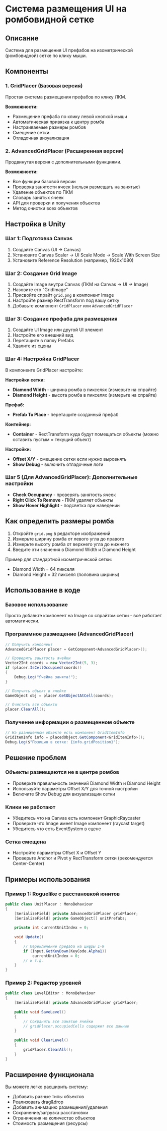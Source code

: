 # Система размещения UI на ромбовидной сетке

## Описание
Система для размещения UI префабов на изометрической (ромбовидной) сетке по клику мыши.

## Компоненты

### 1. GridPlacer (Базовая версия)
Простая система размещения префабов по клику ЛКМ.

**Возможности:**
- Размещение префаба по клику левой кнопкой мыши
- Автоматическая привязка к центру ромба
- Настраиваемые размеры ромбов
- Смещение сетки
- Отладочная визуализация

### 2. AdvancedGridPlacer (Расширенная версия)
Продвинутая версия с дополнительными функциями.

**Возможности:**
- Все функции базовой версии
- Проверка занятости ячеек (нельзя размещать на занятые)
- Удаление объектов по ПКМ
- Словарь занятых ячеек
- API для проверки и получения объектов
- Метод очистки всех объектов

## Настройка в Unity

### Шаг 1: Подготовка Canvas
1. Создайте Canvas (UI → Canvas)
2. Установите Canvas Scaler → UI Scale Mode → Scale With Screen Size
3. Установите Reference Resolution (например, 1920x1080)

### Шаг 2: Создание Grid Image
1. Создайте Image внутри Canvas (ПКМ на Canvas → UI → Image)
2. Назовите его "GridImage"
3. Присвойте спрайт `grid.png` в компонент Image
4. Настройте размер RectTransform под вашу сетку
5. Добавьте компонент `GridPlacer` или `AdvancedGridPlacer`

### Шаг 3: Создание префаба для размещения
1. Создайте UI Image или другой UI элемент
2. Настройте его внешний вид
3. Перетащите в папку Prefabs
4. Удалите из сцены

### Шаг 4: Настройка GridPlacer
В компоненте GridPlacer настройте:

**Настройки сетки:**
- **Diamond Width** - ширина ромба в пикселях (измерьте на спрайте)
- **Diamond Height** - высота ромба в пикселях (измерьте на спрайте)

**Префаб:**
- **Prefab To Place** - перетащите созданный префаб

**Контейнер:**
- **Container** - RectTransform куда будут помещаться объекты (можно оставить пустым = текущий объект)

**Настройки:**
- **Offset X/Y** - смещение сетки если нужно выровнять
- **Show Debug** - включить отладочные логи

### Шаг 5 (Для AdvancedGridPlacer): Дополнительные настройки
- **Check Occupancy** - проверять занятость ячеек
- **Right Click To Remove** - ПКМ удаляет объекты
- **Show Hover Highlight** - подсветка при наведении

## Как определить размеры ромба

1. Откройте `grid.png` в редакторе изображений
2. Измерьте ширину ромба от левого угла до правого
3. Измерьте высоту ромба от верхнего угла до нижнего
4. Введите эти значения в Diamond Width и Diamond Height

Пример для стандартной изометрической сетки:
- Diamond Width = 64 пикселя
- Diamond Height = 32 пикселя (половина ширины)

## Использование в коде

### Базовое использование
Просто добавьте компонент на Image со спрайтом сетки - всё работает автоматически.

### Программное размещение (AdvancedGridPlacer)

```csharp
// Получить компонент
AdvancedGridPlacer placer = GetComponent<AdvancedGridPlacer>();

// Проверить занятость ячейки
Vector2Int coords = new Vector2Int(5, 3);
if (placer.IsCellOccupied(coords))
{
    Debug.Log("Ячейка занята!");
}

// Получить объект в ячейке
GameObject obj = placer.GetObjectAtCell(coords);

// Очистить все объекты
placer.ClearAll();
```

### Получение информации о размещенном объекте

```csharp
// На размещенном объекте есть компонент GridItemInfo
GridItemInfo info = placedObject.GetComponent<GridItemInfo>();
Debug.Log($"Позиция в сетке: {info.gridPosition}");
```

## Решение проблем

### Объекты размещаются не в центре ромбов
- Проверьте правильность значений Diamond Width и Diamond Height
- Используйте параметры Offset X/Y для точной настройки
- Включите Show Debug для визуализации сетки

### Клики не работают
- Убедитесь что на Canvas есть компонент GraphicRaycaster
- Проверьте что Image имеет Image компонент (raycast target)
- Убедитесь что есть EventSystem в сцене

### Сетка смещена
- Настройте параметры Offset X и Offset Y
- Проверьте Anchor и Pivot у RectTransform сетки (рекомендуется Center-Center)

## Примеры использования

### Пример 1: Roguelike с расстановкой юнитов
```csharp
public class UnitPlacer : MonoBehaviour
{
    [SerializeField] private AdvancedGridPlacer gridPlacer;
    [SerializeField] private GameObject[] unitPrefabs;
    
    private int currentUnitIndex = 0;
    
    void Update()
    {
        // Переключение префаба на цифры 1-9
        if (Input.GetKeyDown(KeyCode.Alpha1))
            currentUnitIndex = 0;
        // и т.д.
    }
}
```

### Пример 2: Редактор уровней
```csharp
public class LevelEditor : MonoBehaviour
{
    [SerializeField] private AdvancedGridPlacer gridPlacer;
    
    public void SaveLevel()
    {
        // Сохранить все занятые ячейки
        // gridPlacer.occupiedCells содержит все данные
    }
    
    public void ClearLevel()
    {
        gridPlacer.ClearAll();
    }
}
```

## Расширение функционала

Вы можете легко расширить систему:
- Добавить разные типы объектов
- Реализовать drag&drop
- Добавить анимацию размещения/удаления
- Сохранение/загрузка расстановки
- Ограничения на количество объектов
- Стоимость размещения (ресурсы)

